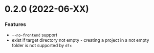 # 0.2.0 (2022-06-XX)

### Features

- `--no-frontend` support
- exist if target directory not empty - creating a project in a not empty folder is not supported by `dfx`
